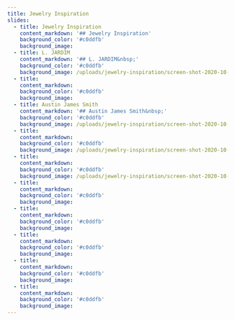 ```yaml
---
title: Jewelry Inspiration
slides:
  - title: Jewelry Inspiration
    content_markdown: '## Jewelry Inspiration'
    background_color: '#c0ddfb'
    background_image:
  - title: L. JARDIM
    content_markdown: '## L. JARDIM&nbsp;'
    background_color: '#c0ddfb'
    background_image: /uploads/jewelry-inspiration/screen-shot-2020-10-19-at-1-15-36-pm.png
  - title:
    content_markdown:
    background_color: '#c0ddfb'
    background_image:
  - title: Austin James Smith
    content_markdown: '## Austin James Smith&nbsp;'
    background_color: '#c0ddfb'
    background_image: /uploads/jewelry-inspiration/screen-shot-2020-10-19-at-1-18-28-pm.png
  - title:
    content_markdown:
    background_color: '#c0ddfb'
    background_image: /uploads/jewelry-inspiration/screen-shot-2020-10-19-at-1-24-11-pm.png
  - title:
    content_markdown:
    background_color: '#c0ddfb'
    background_image: /uploads/jewelry-inspiration/screen-shot-2020-10-19-at-1-26-21-pm.png
  - title:
    content_markdown:
    background_color: '#c0ddfb'
    background_image:
  - title:
    content_markdown:
    background_color: '#c0ddfb'
    background_image:
  - title:
    content_markdown:
    background_color: '#c0ddfb'
    background_image:
  - title:
    content_markdown:
    background_color: '#c0ddfb'
    background_image:
  - title:
    content_markdown:
    background_color: '#c0ddfb'
    background_image:
---
```


